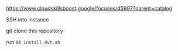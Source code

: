 

<https://www.cloudskillsboost.google/focuses/45997?parent=catalog>


SSH into instance 

git clone this repository 

run `04_install_dvt.sh`